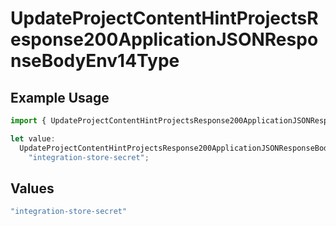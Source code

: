 # UpdateProjectContentHintProjectsResponse200ApplicationJSONResponseBodyEnv14Type

## Example Usage

```typescript
import { UpdateProjectContentHintProjectsResponse200ApplicationJSONResponseBodyEnv14Type } from "@vercel/sdk/models/updateprojectop.js";

let value:
  UpdateProjectContentHintProjectsResponse200ApplicationJSONResponseBodyEnv14Type =
    "integration-store-secret";
```

## Values

```typescript
"integration-store-secret"
```